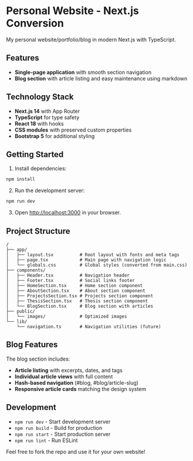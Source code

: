 # Personal Website - Next.js Conversion

My personal website/portfolio/blog in modern Next.js with TypeScript.

## Features

- **Single-page application** with smooth section navigation
- **Blog section** with article listing and easy maintenance using markdown

## Technology Stack

- **Next.js 14** with App Router
- **TypeScript** for type safety
- **React 18** with hooks
- **CSS modules** with preserved custom properties
- **Bootstrap 5** for additional styling

## Getting Started

1. Install dependencies:
```bash
npm install
```

2. Run the development server:
```bash
npm run dev
```

3. Open [http://localhost:3000](http://localhost:3000) in your browser.

## Project Structure

```
/
├── app/
│   ├── layout.tsx          # Root layout with fonts and meta tags
│   ├── page.tsx            # Main page with navigation logic
│   └── globals.css         # Global styles (converted from main.css)
├── components/
│   ├── Header.tsx          # Navigation header
│   ├── Footer.tsx          # Social links footer
│   ├── HomeSection.tsx     # Home section component
│   ├── AboutSection.tsx    # About section component
│   ├── ProjectsSection.tsx # Projects section component
│   ├── ThesisSection.tsx   # Thesis section component
│   └── BlogSection.tsx     # Blog section with articles
├── public/
│   └── images/             # Optimized images
└── lib/
    └── navigation.ts       # Navigation utilities (future)
```

## Blog Features

The blog section includes:
- **Article listing** with excerpts, dates, and tags
- **Individual article views** with full content
- **Hash-based navigation** (#blog, #blog/article-slug)
- **Responsive article cards** matching the design system

## Development

- `npm run dev` - Start development server
- `npm run build` - Build for production
- `npm run start` - Start production server
- `npm run lint` - Run ESLint

Feel free to fork the repo and use it for your own website!